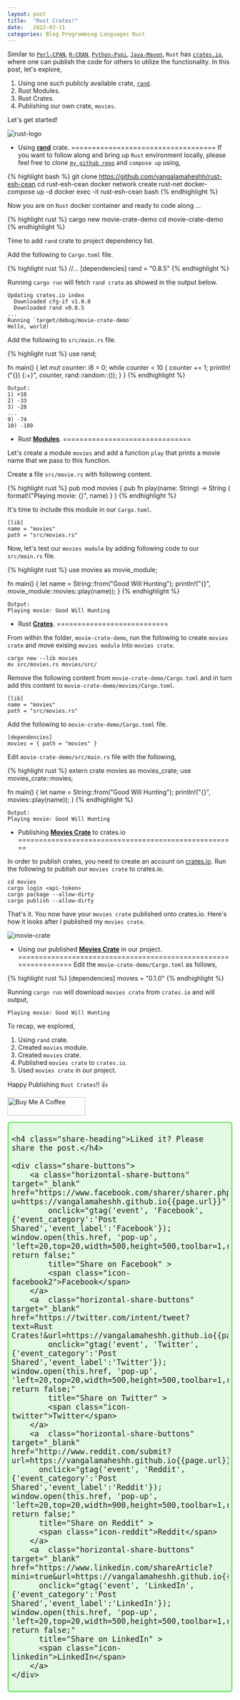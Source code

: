 ```yaml
---
layout: post
title:  "Rust Crates!"
date:   2022-03-11
categories: Blog Programming Languages Rust  
---
```


Similar to <a href="https://www.cpan.org/" target="_blank">```Perl-CPAN```</a>, <a href="https://cran.r-project.org/" target="_blank">```R-CRAN```</a>, <a href="https://pypi.org/" target="_blank">```Python-Pypi```</a>, <a href="https://mvnrepository.com/" target="_blank">```Java-Maven```</a>, ```Rust``` has <a href="https://crates.io/" target="_blank">```crates.io```</a>, where one can publish the code for others to utilize the functionality. In this post, let's explore,

1. Using one such publicly available crate, <a href="https://docs.rs/rand/0.8.5/rand/" target="_blank">```rand```</a>.
2. Rust Modules.
3. Rust Crates.
4. Publishing our own crate, ```movies```.

Let's get started!

![rust-logo](/assets/images/cratesio.jpg)

* Using <b><u>rand</u></b> crate.
===================================
If you want to follow along and bring up ```Rust``` environment locally, please feel free to clone <a href="https://github.com/vangalamaheshh/rust-esh-cean" target="_blank">```my github repo```</a> and ```compose up``` using,

{% highlight bash %}
git clone https://github.com/vangalamaheshh/rust-esh-cean
cd rust-esh-cean
docker network create rust-net
docker-compose up -d
docker exec -it rust-esh-cean bash
{% endhighlight %}

Now you are on ```Rust``` docker container and ready to code along ...

{% highlight rust %}
cargo new movie-crate-demo
cd movie-crate-demo
{% endhighlight %}

Time to add ```rand``` crate to project dependency list.

Add the following to ```Cargo.toml``` file.

{% highlight rust %}
//...
[dependencies]
rand = "0.8.5"
{% endhighlight %}

Running ```cargo run``` will fetch ```rand crate``` as showed in the output below.

```
Updating crates.io index
  Downloaded cfg-if v1.0.0
  Downloaded rand v0.8.5
...
Running `target/debug/movie-crate-demo`
Hello, world!
```

Add the following to ```src/main.rs``` file.

{% highlight rust %}
use rand;

fn main() {
    let mut counter: i8 = 0;
    while counter < 10 {
        counter += 1;
        println!("{}) {:+}", counter, rand::random::<i8>());
    }
}
{% endhighlight %}

```
Output:
1) +18
2) -33
3) -28
...
9) -74
10) -109
```

* Rust <b><u>Modules</u></b>.
===============================

Let's create a module ```movies``` and add a function ```play``` that prints a movie name that we pass to this function.

Create a file ```src/movie.rs``` with following content.

{% highlight rust %}
pub mod movies {
    pub fn play(name: String) -> String {
        format!("Playing movie: {}", name)
    }
}
{% endhighlight %}

It's time to include this module in our ```Cargo.toml```.

```
[lib]
name = "movies"
path = "src/movies.rs"
```

Now, let's test our ```movies module``` by adding following code to our ```src/main.rs``` file.

{% highlight rust %}
use movies as movie_module;

fn main() {
    let name = String::from("Good Will Hunting");
    println!("{}", movie_module::movies::play(name));
}
{% endhighlight %}

```
Output:
Playing movie: Good Will Hunting
```

* Rust <b><u>Crates</u></b>.
===========================

From within the folder, ```movie-crate-demo```, run the following to create ```movies crate``` and move exising ```movies module``` into ```movies crate```.

```
cargo new --lib movies
mv src/movies.rs movies/src/
```

Remove the following content from ```movie-crate-demo/Cargo.toml``` and in turn add this content to ```movie-crate-demo/movies/Cargo.toml```.

```
[lib]
name = "movies"
path = "src/movies.rs"
```

Add the following to ```movie-crate-demo/Cargo.toml``` file.

```
[dependencies]
movies = { path = "movies" }
```

Edit ```movie-crate-demo/src/main.rs``` file with the following,

{% highlight rust %}
extern crate movies as movies_crate;
use movies_crate::movies;

fn main() {
    let name = String::from("Good Will Hunting");
    println!("{}", movies::play(name));
}
{% endhighlight %}

```
Output:
Playing movie: Good Will Hunting
```

* Publishing <b><u>Movies Crate</u></b> to crates.io
=====================================================

In order to publish crates, you need to create an account on <a href="https://crates.io" target="_blank">crates.io</a>. Run the following to publish our ```movies crate``` to crates.io.

```
cd movies
cargo login <api-token>
cargo package --allow-dirty
cargo publish --allow-dirty
```

That's it. You now have your ```movies crate``` published onto crates.io. Here's how it looks after I published my ```movies crate```.

![movie-crate](/assets/images/movie-crate.png)

* Using our published <b><u>Movies Crate</u></b> in our project.
================================================================
Edit the ```movie-crate-demo/Cargo.toml``` as follows,

{% highlight rust %}
[dependencies]
movies = "0.1.0"
{% endhighlight %}

Running ```cargo run``` will download ```movies crate``` from ```crates.io``` and will output,

```
Playing movie: Good Will Hunting
```

To recap, we explored,

1. Using ```rand``` crate.
2. Created ```movies``` module.
3. Created ```movies``` crate.
4. Published ```movies crate``` to ```crates.io```.
5. Used ```movies crate``` in our project.

Happy Publishing ```Rust Crates```!! :+1:

<a href="https://www.buymeacoffee.com/MaheshVangala" target="_blank"><img src="https://cdn.buymeacoffee.com/buttons/default-orange.png" alt="Buy Me A Coffee" height="41" width="174"></a>

<div id="share-bar">

    <h4 class="share-heading">Liked it? Please share the post.</h4>

    <div class="share-buttons">
        <a class="horizontal-share-buttons" target="_blank" href="https://www.facebook.com/sharer/sharer.php?u=https://vangalamaheshh.github.io{{page.url}}" 
            onclick="gtag('event', 'Facebook', {'event_category':'Post Shared','event_label':'Facebook'}); window.open(this.href, 'pop-up', 'left=20,top=20,width=500,height=500,toolbar=1,resizable=0'); return false;"
            title="Share on Facebook" >
            <span class="icon-facebook2">Facebook</span>
        </a>
        <a  class="horizontal-share-buttons" target="_blank" href="https://twitter.com/intent/tweet?text=Rust Crates!&url=https://vangalamaheshh.github.io{{page.url}}"
            onclick="gtag('event', 'Twitter', {'event_category':'Post Shared','event_label':'Twitter'}); window.open(this.href, 'pop-up', 'left=20,top=20,width=500,height=500,toolbar=1,resizable=0'); return false;"
            title="Share on Twitter" >
            <span class="icon-twitter">Twitter</span>
        </a>
        <a  class="horizontal-share-buttons" target="_blank" href="http://www.reddit.com/submit?url=https://vangalamaheshh.github.io{{page.url}}"
          onclick="gtag('event', 'Reddit', {'event_category':'Post Shared','event_label':'Reddit'}); window.open(this.href, 'pop-up', 'left=20,top=20,width=900,height=500,toolbar=1,resizable=0'); return false;"
          title="Share on Reddit" >
          <span class="icon-reddit">Reddit</span>
        </a>
        <a  class="horizontal-share-buttons" target="_blank" href="https://www.linkedin.com/shareArticle?mini=true&url=https://vangalamaheshh.github.io{{page.url}}"
          onclick="gtag('event', 'LinkedIn', {'event_category':'Post Shared','event_label':'LinkedIn'}); window.open(this.href, 'pop-up', 'left=20,top=20,width=500,height=500,toolbar=1,resizable=0'); return false;"
          title="Share on LinkedIn" >
          <span class="icon-linkedin">LinkedIn</span>
        </a>
    </div>

</div>
<style type="text/css">
/* Share Bar */
#share-bar {
    font-size: 20px;
    border: 3px solid #7de77b;
    border-radius: 0.3em;
    padding: 0.3em;
    background: rgba(125,231,123,.21)
}

.share-heading {
    margin-top: 0px;
}

/* Title */
#share-bar h4 {
    margin-bottom: 10px;
    font-weight: 500;
}

/* All buttons */
.share-buttons {
}

.horizontal-share-buttons {
    border: 1px solid #928b8b;
    border-radius: 0.2em;
    padding: 0.2em;
    margin-right: 0.2em;
    line-height: 2em;
}

/* Each button */
.share-button {
    margin: 0px;
    margin-bottom: 10px;
    margin-right: 3px;
    border: 1px solid #D3D6D2;
    padding: 5px 10px 5px 10px;
}
.share-button:hover {
    opacity: 1;
    color: #ffffff;
}

/* Facebook button */
.icon-facebook2 {
    color: #3b5998;
}

.icon-facebook2:hover {
    background-color: #3b5998;
    color: white;
}

/* Twitter button */
.icon-twitter {
    color: #55acee;
}
.icon-twitter:hover {
    background-color: #55acee;
    color: white;
}

/* Reddit button */
.icon-reddit {
    color: #ff4500;
}
.icon-reddit:hover {
    background-color: #ff4500;
    color: white;
}

/* Hackernews button */
.icon-hackernews {
    color: #ff4500;
}

.icon-hackernews:hover {
    background-color: #ff4500;
    color: white;
}

/* LinkedIn button */
.icon-linkedin {
    color: #007bb5;
}
.icon-linkedin:hover {
    background-color: #007bb5;
    color: white;
}

</style>


